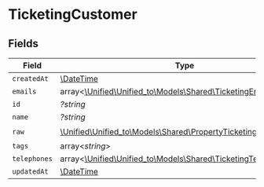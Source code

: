 # TicketingCustomer


## Fields

| Field                                                                                                                 | Type                                                                                                                  | Required                                                                                                              | Description                                                                                                           |
| --------------------------------------------------------------------------------------------------------------------- | --------------------------------------------------------------------------------------------------------------------- | --------------------------------------------------------------------------------------------------------------------- | --------------------------------------------------------------------------------------------------------------------- |
| `createdAt`                                                                                                           | [\DateTime](https://www.php.net/manual/en/class.datetime.php)                                                         | :heavy_minus_sign:                                                                                                    | N/A                                                                                                                   |
| `emails`                                                                                                              | array<[\Unified\Unified_to\Models\Shared\TicketingEmail](../../models/shared/TicketingEmail.md)>                      | :heavy_minus_sign:                                                                                                    | N/A                                                                                                                   |
| `id`                                                                                                                  | *?string*                                                                                                             | :heavy_minus_sign:                                                                                                    | N/A                                                                                                                   |
| `name`                                                                                                                | *?string*                                                                                                             | :heavy_minus_sign:                                                                                                    | N/A                                                                                                                   |
| `raw`                                                                                                                 | [\Unified\Unified_to\Models\Shared\PropertyTicketingCustomerRaw](../../models/shared/PropertyTicketingCustomerRaw.md) | :heavy_check_mark:                                                                                                    | N/A                                                                                                                   |
| `tags`                                                                                                                | array<*string*>                                                                                                       | :heavy_minus_sign:                                                                                                    | N/A                                                                                                                   |
| `telephones`                                                                                                          | array<[\Unified\Unified_to\Models\Shared\TicketingTelephone](../../models/shared/TicketingTelephone.md)>              | :heavy_minus_sign:                                                                                                    | N/A                                                                                                                   |
| `updatedAt`                                                                                                           | [\DateTime](https://www.php.net/manual/en/class.datetime.php)                                                         | :heavy_minus_sign:                                                                                                    | N/A                                                                                                                   |